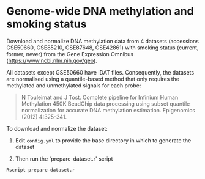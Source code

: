 # Genome-wide DNA methylation and smoking status

Download and normalize DNA methylation data from 4 datasets
(accessions GSE50660, GSE85210, GSE87648, GSE42861)
with smoking status (current, former, never)
from the Gene Expression Omnibus (https://www.ncbi.nlm.nih.gov/geo).

All datasets except GSE50660 have IDAT files.
Consequently, the datasets are normalised
using a quantile-based method that only requires
the methylated and unmethylated signals for each probe:

> N Touleimat and J Tost. Complete pipeline for Infinium Human Methylation 450K
> BeadChip data processing using subset quantile normalization for accurate DNA
> methylation estimation. Epigenomics (2012) 4:325-341.

To download and normalize the dataset:

1. Edit `config.yml` to provide the base directory in which to generate the dataset

2. Then run the 'prepare-dataset.r' script
```
Rscript prepare-dataset.r
```
